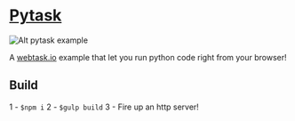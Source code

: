 # [Pytask](https://tehsis.github.io/webtask-pytask)

![Alt pytask example](https://tehsis.github.io/webtask-pytask/src/example/example.gif)

A [webtask.io](https://webtask.io) example that let you run python code right from your browser!

## Build
1 - ```$npm i```
2 - ```$gulp build```
3 - Fire up an http server!
